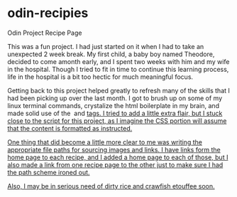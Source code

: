 # odin-recipies
Odin Project Recipe Page

This was a fun project. I had just started on it when I had to take an unexpected 2 week break.
My first child, a baby boy named Theodore, decided to come amonth early, and I spent two weeks with him
and my wife in the hospital. Though I tried to fit in time to continue this learning process, life in the hospital is a bit too hectic for much meaningful focus. 

Getting back to this project helped greatly to refresh many of the skills that I had been picking up over the last month. I got to brush up on some of my linux terminal commands, crystalize the  html boilerplate in my brain, and made solid use of the <img> and <a href> tags. I tried to add a little extra flair, but I stuck close to the script for this project, as I imagine the CSS portion will assume that the content is formatted as instructed. 

One thing that did become a little more clear to me was writing the appropriate file paths for sourcing images and links. I have links form the home page to each recipe, and I added a home page to each of those, but I also made a link from one recipe page to the other just to make sure I had the path scheme ironed out. 

Also, I may be in serious need of dirty rice and crawfish etouffee soon. 
